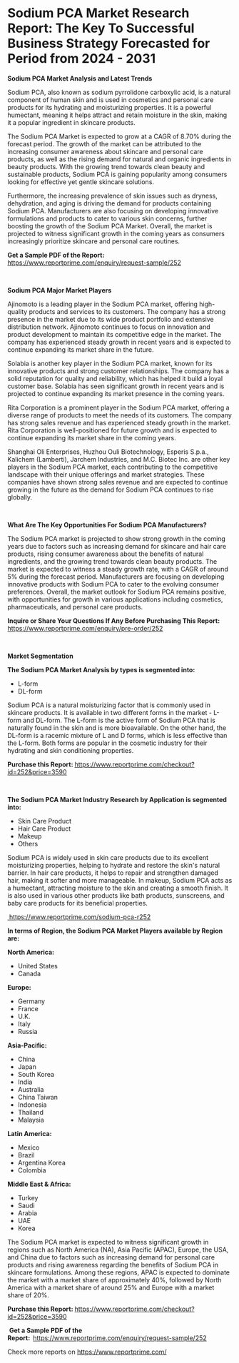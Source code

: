 <p><h1>Sodium PCA Market Research Report: The Key To Successful Business Strategy Forecasted for Period from 2024 - 2031</h1></p><p><strong>Sodium PCA Market Analysis and Latest Trends</strong></p>
<p><p>Sodium PCA, also known as sodium pyrrolidone carboxylic acid, is a natural component of human skin and is used in cosmetics and personal care products for its hydrating and moisturizing properties. It is a powerful humectant, meaning it helps attract and retain moisture in the skin, making it a popular ingredient in skincare products.</p><p>The Sodium PCA Market is expected to grow at a CAGR of 8.70% during the forecast period. The growth of the market can be attributed to the increasing consumer awareness about skincare and personal care products, as well as the rising demand for natural and organic ingredients in beauty products. With the growing trend towards clean beauty and sustainable products, Sodium PCA is gaining popularity among consumers looking for effective yet gentle skincare solutions.</p><p>Furthermore, the increasing prevalence of skin issues such as dryness, dehydration, and aging is driving the demand for products containing Sodium PCA. Manufacturers are also focusing on developing innovative formulations and products to cater to various skin concerns, further boosting the growth of the Sodium PCA Market. Overall, the market is projected to witness significant growth in the coming years as consumers increasingly prioritize skincare and personal care routines.</p></p>
<p><strong>Get a Sample PDF of the Report:&nbsp;</strong> <a href="https://www.reportprime.com/enquiry/request-sample/252">https://www.reportprime.com/enquiry/request-sample/252</a></p>
<p>&nbsp;</p>
<p><strong>Sodium PCA Major Market Players</strong></p>
<p><p>Ajinomoto is a leading player in the Sodium PCA market, offering high-quality products and services to its customers. The company has a strong presence in the market due to its wide product portfolio and extensive distribution network. Ajinomoto continues to focus on innovation and product development to maintain its competitive edge in the market. The company has experienced steady growth in recent years and is expected to continue expanding its market share in the future.</p><p>Solabia is another key player in the Sodium PCA market, known for its innovative products and strong customer relationships. The company has a solid reputation for quality and reliability, which has helped it build a loyal customer base. Solabia has seen significant growth in recent years and is projected to continue expanding its market presence in the coming years.</p><p>Rita Corporation is a prominent player in the Sodium PCA market, offering a diverse range of products to meet the needs of its customers. The company has strong sales revenue and has experienced steady growth in the market. Rita Corporation is well-positioned for future growth and is expected to continue expanding its market share in the coming years.</p><p>Shanghai Oli Enterprises, Huzhou Ouli Biotechnology, Esperis S.p.a., Kalichem (Lamberti), Jarchem Industries, and M.C. Biotec Inc. are other key players in the Sodium PCA market, each contributing to the competitive landscape with their unique offerings and market strategies. These companies have shown strong sales revenue and are expected to continue growing in the future as the demand for Sodium PCA continues to rise globally.</p></p>
<p>&nbsp;</p>
<p><strong>What Are The Key Opportunities For Sodium PCA Manufacturers?</strong></p>
<p><p>The Sodium PCA market is projected to show strong growth in the coming years due to factors such as increasing demand for skincare and hair care products, rising consumer awareness about the benefits of natural ingredients, and the growing trend towards clean beauty products. The market is expected to witness a steady growth rate, with a CAGR of around 5% during the forecast period. Manufacturers are focusing on developing innovative products with Sodium PCA to cater to the evolving consumer preferences. Overall, the market outlook for Sodium PCA remains positive, with opportunities for growth in various applications including cosmetics, pharmaceuticals, and personal care products.</p></p>
<p><strong>Inquire or Share Your Questions If Any Before Purchasing This Report:</strong> <a href="https://www.reportprime.com/enquiry/pre-order/252">https://www.reportprime.com/enquiry/pre-order/252</a></p>
<p>&nbsp;</p>
<p><strong>Market Segmentation</strong></p>
<p><strong>The Sodium PCA Market Analysis by types is segmented into:</strong></p>
<p><ul><li>L-form</li><li>DL-form</li></ul></p>
<p><p>Sodium PCA is a natural moisturizing factor that is commonly used in skincare products. It is available in two different forms in the market - L-form and DL-form. The L-form is the active form of Sodium PCA that is naturally found in the skin and is more bioavailable. On the other hand, the DL-form is a racemic mixture of L and D forms, which is less effective than the L-form. Both forms are popular in the cosmetic industry for their hydrating and skin conditioning properties.</p></p>
<p><strong>Purchase this Report:&nbsp;</strong><a href="https://www.reportprime.com/checkout?id=252&price=3590">https://www.reportprime.com/checkout?id=252&price=3590</a></p>
<p>&nbsp;</p>
<p><strong>The Sodium PCA Market Industry Research by Application is segmented into:</strong></p>
<p><ul><li>Skin Care Product</li><li>Hair Care Product</li><li>Makeup</li><li>Others</li></ul></p>
<p><p>Sodium PCA is widely used in skin care products due to its excellent moisturizing properties, helping to hydrate and restore the skin's natural barrier. In hair care products, it helps to repair and strengthen damaged hair, making it softer and more manageable. In makeup, Sodium PCA acts as a humectant, attracting moisture to the skin and creating a smooth finish. It is also used in various other products like bath products, sunscreens, and baby care products for its beneficial properties.</p></p>
<p><a href="https://www.reportprime.com/sodium-pca-r252">&nbsp;https://www.reportprime.com/sodium-pca-r252</a></p>
<p><strong>In terms of Region, the Sodium PCA Market Players available by Region are:</strong></p>
<p>
    <p> <strong> North America: </strong>
        <ul>
            <li>United States</li>
            <li>Canada</li>
        </ul>
        </p> 
    <p> <strong> Europe: </strong>
        <ul>
            <li>Germany</li>
            <li>France</li>
            <li>U.K.</li>
            <li>Italy</li>
            <li>Russia</li>
        </ul>
        </p> 
    <p> <strong> Asia-Pacific: </strong>
        <ul>
            <li>China</li>
            <li>Japan</li>
            <li>South Korea</li>
            <li>India</li>
            <li>Australia</li>
            <li>China Taiwan</li>
            <li>Indonesia</li>
            <li>Thailand</li>
            <li>Malaysia</li>
        </ul>
        </p> 
    <p> <strong> Latin America: </strong>
        <ul>
            <li>Mexico</li>
            <li>Brazil</li>
            <li>Argentina Korea</li>
            <li>Colombia</li>
        </ul>
        </p> 
    <p> <strong> Middle East & Africa: </strong>
        <ul>
            <li>Turkey</li>
            <li>Saudi</li>
            <li>Arabia</li>
            <li>UAE</li>
            <li>Korea</li>
        </ul>
    </p>
    </p>
<p><p>The Sodium PCA market is expected to witness significant growth in regions such as North America (NA), Asia Pacific (APAC), Europe, the USA, and China due to factors such as increasing demand for personal care products and rising awareness regarding the benefits of Sodium PCA in skincare formulations. Among these regions, APAC is expected to dominate the market with a market share of approximately 40%, followed by North America with a market share of around 25% and Europe with a market share of 20%.</p></p>
<p><strong>Purchase this Report: </strong><a href="https://www.reportprime.com/checkout?id=252&price=3590">https://www.reportprime.com/checkout?id=252&price=3590</a></p>
<p>&nbsp;<strong>Get a Sample PDF of the Report:&nbsp;&nbsp;</strong><a href="https://www.reportprime.com/enquiry/request-sample/252">https://www.reportprime.com/enquiry/request-sample/252</a></p>
<p><strong></strong></p>
<p>Check more reports on <a href="https://www.reportprime.com/">https://www.reportprime.com/</a></p>